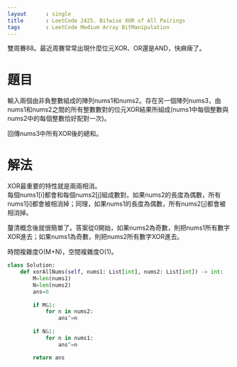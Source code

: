 ```yaml
--- 
layout      : single
title       : LeetCode 2425. Bitwise XOR of All Pairings
tags        : LeetCode Medium Array BitManipulation
---
```

雙周賽88。最近周賽常常出現什麼位元XOR、OR還是AND，快麻痺了。  

# 題目
輸入兩個由非負整數組成的陣列nums1和nums2。存在另一個陣列nums3，由nums1和nums2之間的所有整數數對的位元XOR結果所組成(nums1中每個整數與nums2中的每個整數恰好配對一次)。  

回傳nums3中所有XOR後的總和。  

# 解法
XOR最重要的特性就是兩兩相消。  
每個nums1[i]都會和每個nums2[j]組成數對。如果nums2的長度為偶數，所有nums1[i]都會被相消掉；同理，如果nums1的長度為偶數，所有nums2[j]都會被相消掉。  

釐清概念後就很簡單了。答案從0開始，如果nums2為奇數，則把nums1所有數字XOR進去；如果nums1為奇數，則把nums2所有數字XOR進去。  

時間複雜度O(M+N)，空間複雜度O(1)。  

```python
class Solution:
    def xorAllNums(self, nums1: List[int], nums2: List[int]) -> int:
        M=len(nums1)
        N=len(nums2)
        ans=0
        
        if M&1:
            for n in nums2:
                ans^=n
                
        if N&1:
            for n in nums1:
                ans^=n

        return ans
```
